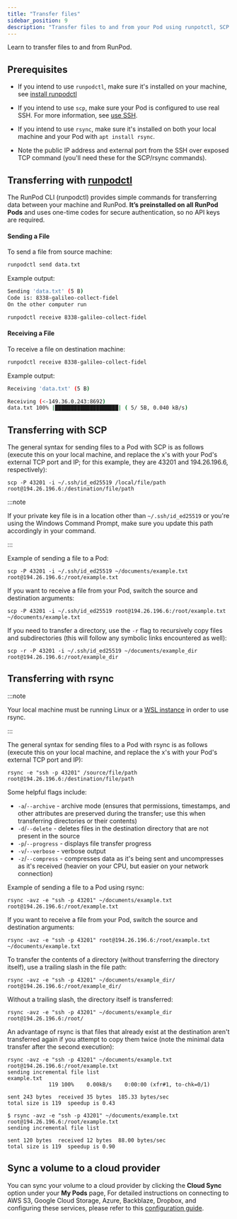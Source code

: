 ```yaml
---
title: "Transfer files"
sidebar_position: 9
description: "Transfer files to and from your Pod using runpotctl, SCP and rsync commands. Prerequisites include a Linux or WSL instance, runpotctl installed, SSH configured, and rsync installed. Follow syntax guides for secure file transfer and option flags for customization."
---
```


Learn to transfer files to and from RunPod.

## Prerequisites

- If you intend to use `runpodctl`, make sure it's installed on your machine, see [install runpodctl](/runpodctl/install-runpodctl)

- If you intend to use `scp`, make sure your Pod is configured to use real SSH.
  For more information, see [use SSH](/pods/configuration/use-ssh).

- If you intend to use `rsync`, make sure it's installed on both your local machine and your Pod with `apt install rsync`.

- Note the public IP address and external port from the SSH over exposed TCP command (you'll need these for the SCP/rsync commands).

## Transferring with [runpodctl](/runpodctl/overview#data-transfer)

The RunPod CLI (runpodctl) provides simple commands for transferring data between your machine and RunPod. **It’s preinstalled on all RunPod Pods** and uses one-time codes for secure authentication, so no API keys are required.

#### Sending a File

To send a file from source machine:

```bash
runpodctl send data.txt
```

Example output:

```bash
Sending 'data.txt' (5 B)
Code is: 8338-galileo-collect-fidel
On the other computer run

runpodctl receive 8338-galileo-collect-fidel
```

#### Receiving a File

To receive a file on destination machine:

```bash
runpodctl receive 8338-galileo-collect-fidel
```

Example output:

```bash
Receiving 'data.txt' (5 B)

Receiving (<-149.36.0.243:8692)
data.txt 100% |████████████████████| ( 5/ 5B, 0.040 kB/s)
```

## Transferring with SCP

The general syntax for sending files to a Pod with SCP is as follows (execute this on your local machine, and replace the x's with your Pod's external TCP port and IP; for this example, they are 43201 and 194.26.196.6, respectively):

```shell
scp -P 43201 -i ~/.ssh/id_ed25519 /local/file/path root@194.26.196.6:/destination/file/path
```

:::note

If your private key file is in a location other than `~/.ssh/id_ed25519` or you're using the Windows Command Prompt, make sure you update this path accordingly in your command.

:::

Example of sending a file to a Pod:

```shell
scp -P 43201 -i ~/.ssh/id_ed25519 ~/documents/example.txt root@194.26.196.6:/root/example.txt
```

If you want to receive a file from your Pod, switch the source and destination arguments:

```shell
scp -P 43201 -i ~/.ssh/id_ed25519 root@194.26.196.6:/root/example.txt ~/documents/example.txt
```

If you need to transfer a directory, use the `-r` flag to recursively copy files and subdirectories (this will follow any symbolic links encountered as well):

```shell
scp -r -P 43201 -i ~/.ssh/id_ed25519 ~/documents/example_dir root@194.26.196.6:/root/example_dir
```

## Transferring with rsync

:::note

Your local machine must be running Linux or a [WSL instance](https://learn.microsoft.com/en-us/windows/wsl/about) in order to use rsync.

:::

The general syntax for sending files to a Pod with rsync is as follows (execute this on your local machine, and replace the x's with your Pod's external TCP port and IP):

```shell
rsync -e "ssh -p 43201" /source/file/path root@194.26.196.6:/destination/file/path
```

Some helpful flags include:

- `-a`/`--archive` - archive mode (ensures that permissions, timestamps, and other attributes are preserved during the transfer; use this when transferring directories or their contents)
- `-d`/`--delete` - deletes files in the destination directory that are not present in the source
- `-p`/`--progress` - displays file transfer progress
- `-v`/`--verbose` - verbose output
- `-z`/`--compress` - compresses data as it's being sent and uncompresses as it's received (heavier on your CPU, but easier on your network connection)

Example of sending a file to a Pod using rsync:

```shell
rsync -avz -e "ssh -p 43201" ~/documents/example.txt root@194.26.196.6:/root/example.txt
```

If you want to receive a file from your Pod, switch the source and destination arguments:

```shell
rsync -avz -e "ssh -p 43201" root@194.26.196.6:/root/example.txt ~/documents/example.txt
```

To transfer the contents of a directory (without transferring the directory itself), use a trailing slash in the file path:

```shell
rsync -avz -e "ssh -p 43201" ~/documents/example_dir/ root@194.26.196.6:/root/example_dir/
```

Without a trailing slash, the directory itself is transferred:

```shell
rsync -avz -e "ssh -p 43201" ~/documents/example_dir root@194.26.196.6:/root/
```

An advantage of rsync is that files that already exist at the destination aren't transferred again if you attempt to copy them twice (note the minimal data transfer after the second execution):

```shell
rsync -avz -e "ssh -p 43201" ~/documents/example.txt root@194.26.196.6:/root/example.txt
sending incremental file list
example.txt
             119 100%    0.00kB/s    0:00:00 (xfr#1, to-chk=0/1)

sent 243 bytes  received 35 bytes  185.33 bytes/sec
total size is 119  speedup is 0.43

$ rsync -avz -e "ssh -p 43201" ~/documents/example.txt root@194.26.196.6:/root/example.txt
sending incremental file list

sent 120 bytes  received 12 bytes  88.00 bytes/sec
total size is 119  speedup is 0.90
```

## Sync a volume to a cloud provider

You can sync your volume to a cloud provider by clicking the **Cloud Sync** option under your **My Pods** page, For detailed instructions on connecting to AWS S3, Google Cloud Storage, Azure, Backblaze, Dropbox, and configuring these services, please refer to this [configuration guide](/pods/configuration/export-data).
